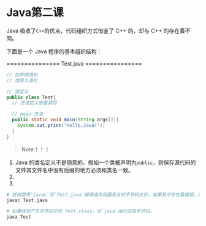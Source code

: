 <link href="../../../css/style.css" rel="stylesheet" type="text/css" />


# Java第二课

Java 吸收了`C++`的优点，代码组织方式借鉴了 C++ 的，却与 C++ 的存在着不同。

下面是一个 Java 程序的基本组织结构：

=============== Test.java ================

```Java
// 包声明语句
// 类导入语句

// 类定义
public class Test{
  // 方法定义或者调用

  // main 方法
  public static void main(String args[]){
    System.out.print("Hello,Java!");
  }
}
```

> Note！！！

1. Java 的类名定义不是随意的。假如一个类被声明为`public`，则保存源代码的文件其文件名中没有后缀的地方必须和类名一致。
2. 
3. 

```Bash
# 尝试使用`javac`将`Test.java`编译成与机器无关的字节码文件，如果其中存在着错误，则将会导致编译失败。
javac Test.java

# 如果成功产生字节码文件 Test.class，以`java`运行这段字节码。
java Test
```

